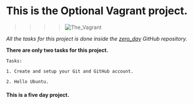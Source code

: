 # This is the Optional Vagrant project.

> > > > ![The_Vagrant](https://user-images.githubusercontent.com/106796019/174551243-a0465de9-333a-437e-828b-072c30203d7f.jpg)

*All the tasks for this project is done inside the [zero_day](https://github.com/Simon-Michael/zero_day) GitHub repository.*

**There are only two tasks for this project.**
~~~~
Tasks:

1. Create and setup your Git and GitHub account.

2. Hello Ubuntu.
~~~~

#### This is a five day project. ####
